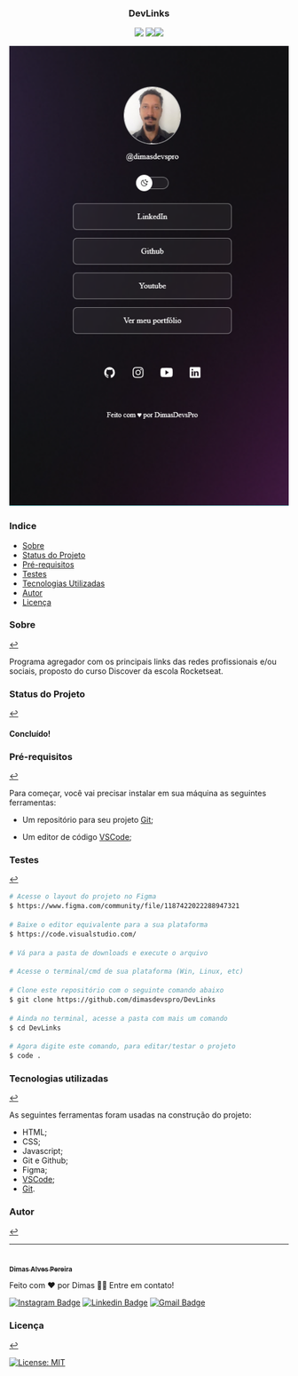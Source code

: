 <h3 align="center">DevLinks</h3>
<p align="center"><img src="https://img.shields.io/badge/<HTML>-<green>"> <img src="https://img.shields.io/badge/<CSS>-<green>"><img src="https://img.shields.io/badge/<Javascript>-<green>"></p>

<p align="center">
<img alt="Capa com Foto, nome da redesocial, links das principais redes sociais, ícones das redes sociais e assinatura do desenvolvedor da página" src="./assets/Capa_readme.png" >
</p>

### Indice

* [Sobre](#sobre)
* [Status do Projeto](#status-do-projeto)
* [Pré-requisitos](#pré-requisitos)
* [Testes](#testes)
* [Tecnologias Utilizadas](#tecnologias-utilizadas)
* [Autor](#autor)
* [Licença](#licença)


### Sobre 
[↩](#indice)

<p>Programa agregador com os principais links das redes profissionais e/ou sociais, proposto do curso Discover da escola Rocketseat.</p>

### Status do Projeto 
[↩](#indice)

<h4> 	
Concluído!
</h4>

### Pré-requisitos 
[↩](#indice)

Para começar, você vai precisar instalar em sua máquina as seguintes ferramentas:

- Um repositório para seu projeto [Git](https://git-scm.com);

- Um editor de código [VSCode](https://code.visualstudio.com/);

### Testes 
[↩](#indice)

```bash
# Acesse o layout do projeto no Figma
$ https://www.figma.com/community/file/1187422022288947321

# Baixe o editor equivalente para a sua plataforma
$ https://code.visualstudio.com/

# Vá para a pasta de downloads e execute o arquivo

# Acesse o terminal/cmd de sua plataforma (Win, Linux, etc)

# Clone este repositório com o seguinte comando abaixo
$ git clone https://github.com/dimasdevspro/DevLinks

# Ainda no terminal, acesse a pasta com mais um comando
$ cd DevLinks

# Agora digite este comando, para editar/testar o projeto
$ code .
```

### Tecnologias utilizadas 
[↩](#indice)

As seguintes ferramentas foram usadas na construção do projeto:

- HTML;
- CSS;
- Javascript;
- Git e Github;
- Figma;
- [VSCode](https://code.visualstudio.com/);
- [Git](https://git-scm.com).


### Autor 
[↩](#indice)

---

<a href="https://github.com/dimasdevspro">
 <img style="border-radius: 50%;" src="https://avatars1.githubusercontent.com/u/53888623?s=460&u=3c88fc42c7a0dc90293f9480a4288bf2f6a09396&v=4" width="100px;" alt=""/>
 <br />
 <sub><b>Dimas Alves Pereira</b></sub></a> <a href="https://github.com/dimasdevspro" title="Github"></a>


Feito com ❤️ por Dimas 👋🏽 Entre em contato!

[![Instagram Badge](https://img.shields.io/badge/-@dimasdevspro-f09433?style=flat-square&labelColor=f09433&logo=instagram&logoColor=white&link=https://www.instagram.com/dimasdevspro/)](https://www.instagram.com/dimasdevspro/) [![Linkedin Badge](https://img.shields.io/badge/-Dimas-blue?style=flat-square&logo=Linkedin&logoColor=white&link=https://www.linkedin.com/in/dimas_apereira/)](https://www.linkedin.com/in/dimas-apereira/) 
[![Gmail Badge](https://img.shields.io/badge/-dimasdevspro@gmail.com-c14438?style=flat-square&logo=Gmail&logoColor=white&link=mailto:dimasdevspro@gmail.com)](mailto:dimasdevspro@gmail.com)


### Licença 
[↩](#indice)

[![License: MIT](https://img.shields.io/badge/License-MIT-yellow.svg)](https://opensource.org/licenses/MIT)
